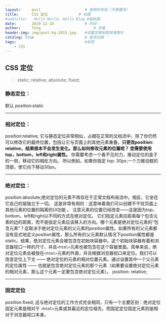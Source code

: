 ```yaml
---
layout:     post   				    # 使用的布局（不需要改）
title:      CSS 定位				# 标题 
#subtitle:   Hello World, Hello Blog #副标题
date:       2019-12-10				# 时间
author:     Teng 						# 作者
header-img: img/post-bg-2015.jpg 	#这篇文章标题背景图片
catalog: true 						# 是否归档
tags:								#标签
    - CSS
---
```


## CSS 定位
>static; relative; absolute; fixed;

### 静态定位：
默认 position:static
***
### 相对定位：
position:relative; 它与静态定位非常相似，占据在正常的文档流中，除了你仍然可以修改它的最终位置，包括让它与页面上的其他元素重叠。**只更改position: relative，结果根本不会发生变化。那么如何修改元素的位置呢？ 您需要使用top，bottom，left和right属性。** 你需要考虑一个看不见的力，推动定位的盒子的一侧，移动它的相反方向。 所以例如，如果你指定 top: 30px;一个力推动框的顶部，使它向下移动30px。
***
### 绝对定位：
position:absolute;绝对定位的元素不再存在于正常文档布局流中。相反，它坐在它自己的层独立于一切。 这是非常有用的：这意味着我们可以创建不干扰页面上其他元素的位置的隔离的UI功能 。 注意元素的位置已经改变——这是因为top，bottom，left和right以不同的方式在绝对定位。 它们指定元素应距离每个包含元素的边的距离，而不是指定元素应该移入的方向。哪个元素是绝对定位元素的“包含元素“？这取决于绝对定位元素的父元素的position属性。如果所有的父元素都没有显式地定义position属性，那么所有的父元素默认情况下position属性都是static。结果，绝对定位元素会被包含在初始块容器中。这个初始块容器有着和浏览器视口一样的尺寸，并且`<html>`元素也被包含在这个容器里面。简单来说，绝对定位元素会被放在`<html>`元素的外面，并且根据浏览器视口来定位。我们可以改变定位上下文 —— 绝对定位的元素的相对位置元素。通过设置其中一个父元素的定位属性 —— 也就是包含绝对定位元素的那个元素（如果要设置绝对定位元素的相对元素，那么这个元素一定要包含绝对定位元素）。 position: relative;
***
### 固定定位
position:fixed;
这与绝对定位的工作方式完全相同，只有一个主要区别：绝对定位固定元素是相对于 `<html>`元素或其最近的定位祖先，而固定定位固定元素则是相对于浏览器视口本身。

